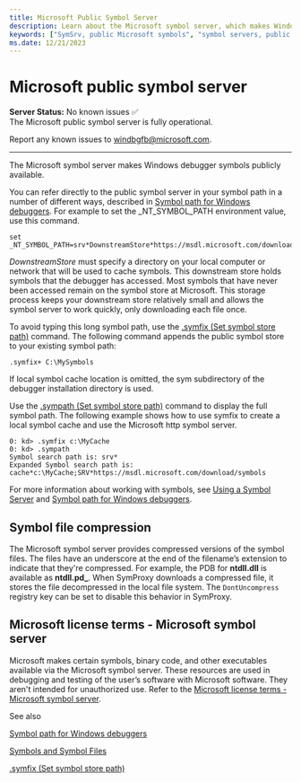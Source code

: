 ```yaml
---
title: Microsoft Public Symbol Server
description: Learn about the Microsoft symbol server, which makes Windows debugger symbols publicly available.
keywords: ["SymSrv, public Microsoft symbols", "symbol servers, public Microsoft symbols", "public symbol store", "Microsoft symbol store"]
ms.date: 12/21/2023
---
```


# Microsoft public symbol server

**Server Status:** No known issues :white_check_mark:  
The Microsoft public symbol server is fully operational.

Report any known issues to [windbgfb@microsoft.com](mailto:windbgfb@microsoft.com).

---

The Microsoft symbol server makes Windows debugger symbols publicly available.

You can refer directly to the public symbol server in your symbol path in a number of different ways, described in [Symbol path for Windows debuggers](symbol-path.md). For example to set the _NT_SYMBOL_PATH environment value, use this command.

```console
set _NT_SYMBOL_PATH=srv*DownstreamStore*https://msdl.microsoft.com/download/symbols
```

*DownstreamStore* must specify a directory on your local computer or network that will be used to cache symbols. This downstream store holds symbols that the debugger has accessed. Most symbols that have never been accessed remain on the symbol store at Microsoft. This storage process keeps your downstream store relatively small and allows the symbol server to work quickly, only downloading each file once.

To avoid typing this long symbol path, use the [.symfix (Set symbol store path)](../debuggercmds/-symfix--set-symbol-store-path-.md) command. The following command appends the public symbol store to your existing symbol path:

```dbgcmd
.symfix+ C:\MySymbols
```

If local symbol cache location is omitted, the sym subdirectory of the debugger installation directory is used.

Use the [.sympath (Set symbol store path)](../debuggercmds/-symfix--set-symbol-store-path-.md) command to display the full symbol path. The following example shows how to use symfix to create a local symbol cache and use the Microsoft http symbol server.

```dbgcmd
0: kd> .symfix c:\MyCache
0: kd> .sympath
Symbol search path is: srv*
Expanded Symbol search path is: cache*c:\MyCache;SRV*https://msdl.microsoft.com/download/symbols
```

For more information about working with symbols, see [Using a Symbol Server](using-a-symbol-server.md) and [Symbol path for Windows debuggers](./symbol-path.md).

## Symbol file compression

The Microsoft symbol server provides compressed versions of the symbol files. The files have an underscore at the end of the filename’s extension to indicate that they're compressed. For example, the PDB for **ntdll.dll** is available as **ntdll.pd_**. When SymProxy downloads a compressed file, it stores the file decompressed in the local file system. The `DontUncompress` registry key can be set to disable this behavior in SymProxy.

## Microsoft license terms - Microsoft symbol server

Microsoft makes certain symbols, binary code, and other executables available via the Microsoft symbol server. These resources are used in debugging and testing of the user’s software with Microsoft software. They aren't intended for unauthorized use. Refer to the [Microsoft license terms - Microsoft symbol server](/legal/windows-sdk/microsoft-symbol-server-license-terms).

See also

[Symbol path for Windows debuggers](symbol-path.md)

[Symbols and Symbol Files](symbols-and-symbol-files.md)

[.symfix (Set symbol store path)](../debuggercmds/-symfix--set-symbol-store-path-.md)
